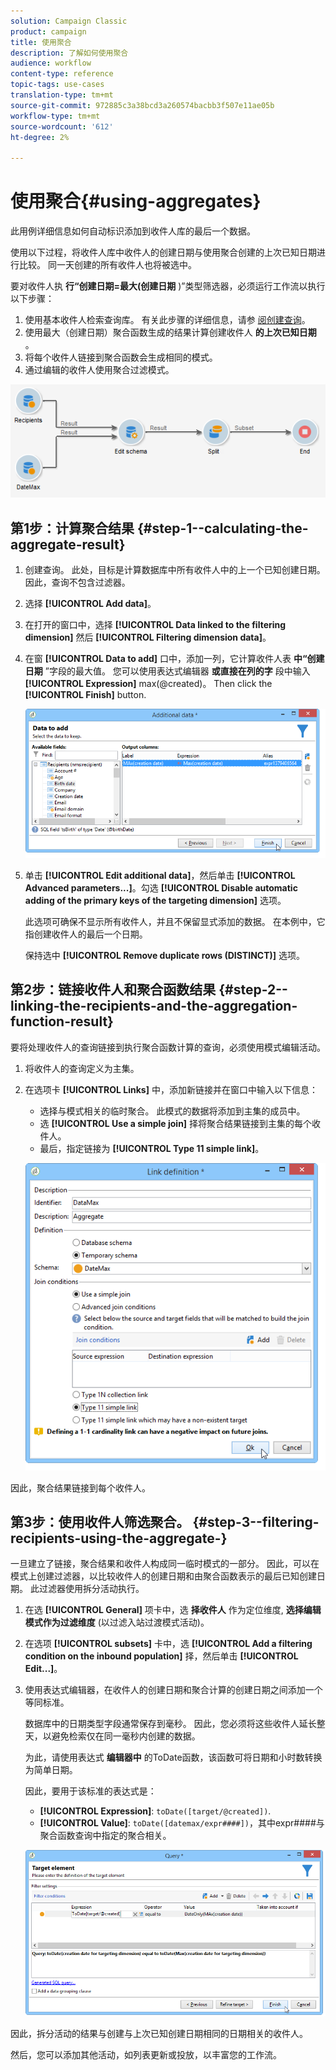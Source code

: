 ```yaml
---
solution: Campaign Classic
product: campaign
title: 使用聚合
description: 了解如何使用聚合
audience: workflow
content-type: reference
topic-tags: use-cases
translation-type: tm+mt
source-git-commit: 972885c3a38bcd3a260574bacbb3f507e11ae05b
workflow-type: tm+mt
source-wordcount: '612'
ht-degree: 2%

---
```



# 使用聚合{#using-aggregates}

此用例详细信息如何自动标识添加到收件人库的最后一个数据。

使用以下过程，将收件人库中收件人的创建日期与使用聚合创建的上次已知日期进行比较。 同一天创建的所有收件人也将被选中。

要对收件人执 **行“创建日期=最大(创建日期** )”类型筛选器，必须运行工作流以执行以下步骤：

1. 使用基本收件人检索查询库。 有关此步骤的详细信息，请参 [阅创建查询](../../workflow/using/query.md#creating-a-query)。
1. 使用最大（创建日期）聚合函数生成的结果计算创建收件人 **的上次已知日期** 。
1. 将每个收件人链接到聚合函数会生成相同的模式。
1. 通过编辑的收件人使用聚合过滤模式。

![](assets/datamanagement_usecase_1.png)

## 第1步：计算聚合结果 {#step-1--calculating-the-aggregate-result}

1. 创建查询。 此处，目标是计算数据库中所有收件人中的上一个已知创建日期。 因此，查询不包含过滤器。
1. 选择 **[!UICONTROL Add data]**。
1. 在打开的窗口中，选择 **[!UICONTROL Data linked to the filtering dimension]** 然后 **[!UICONTROL Filtering dimension data]**。
1. 在窗 **[!UICONTROL Data to add]** 口中，添加一列，它计算收件人表 **中“创建日期** ”字段的最大值。 您可以使用表达式编辑器 **或直接在列的字** 段中输入 **[!UICONTROL Expression]** max(@created)。 Then click the **[!UICONTROL Finish]** button.

   ![](assets/datamanagement_usecase_2.png)

1. 单击 **[!UICONTROL Edit additional data]**，然后单击 **[!UICONTROL Advanced parameters...]**。勾选 **[!UICONTROL Disable automatic adding of the primary keys of the targeting dimension]** 选项。

   此选项可确保不显示所有收件人，并且不保留显式添加的数据。 在本例中，它指创建收件人的最后一个日期。

   保持选中 **[!UICONTROL Remove duplicate rows (DISTINCT)]** 选项。

## 第2步：链接收件人和聚合函数结果 {#step-2--linking-the-recipients-and-the-aggregation-function-result}

要将处理收件人的查询链接到执行聚合函数计算的查询，必须使用模式编辑活动。

1. 将收件人的查询定义为主集。
1. 在选项卡 **[!UICONTROL Links]** 中，添加新链接并在窗口中输入以下信息：

   * 选择与模式相关的临时聚合。 此模式的数据将添加到主集的成员中。
   * 选 **[!UICONTROL Use a simple join]** 择将聚合结果链接到主集的每个收件人。
   * 最后，指定链接为 **[!UICONTROL Type 11 simple link]**。

   ![](assets/datamanagement_usecase_3.png)

因此，聚合结果链接到每个收件人。

## 第3步：使用收件人筛选聚合。 {#step-3--filtering-recipients-using-the-aggregate-}

一旦建立了链接，聚合结果和收件人构成同一临时模式的一部分。 因此，可以在模式上创建过滤器，以比较收件人的创建日期和由聚合函数表示的最后已知创建日期。 此过滤器使用拆分活动执行。

1. 在选 **[!UICONTROL General]** 项卡中，选 **择收件人** 作为定位维度, **选择编辑模式作为过滤维度** (以过滤入站过渡模式活动)。
1. 在选项 **[!UICONTROL subsets]** 卡中，选 **[!UICONTROL Add a filtering condition on the inbound population]** 择，然后单击 **[!UICONTROL Edit...]**。
1. 使用表达式编辑器，在收件人的创建日期和聚合计算的创建日期之间添加一个等同标准。

   数据库中的日期类型字段通常保存到毫秒。 因此，您必须将这些收件人延长整天，以避免检索仅在同一毫秒内创建的数据。

   为此，请使用表达式 **编辑器中** 的ToDate函数，该函数可将日期和小时数转换为简单日期。

   因此，要用于该标准的表达式是：

   * **[!UICONTROL Expression]**: `toDate([target/@created])`.
   * **[!UICONTROL Value]**: `toDate([datemax/expr####])`，其中expr####与聚合函数查询中指定的聚合相关。

   ![](assets/datamanagement_usecase_4.png)

因此，拆分活动的结果与创建与上次已知创建日期相同的日期相关的收件人。

然后，您可以添加其他活动，如列表更新或投放，以丰富您的工作流。
